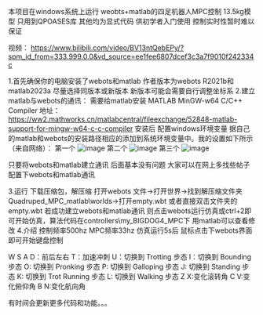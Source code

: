 本项目在windows系统上运行 weobts+matlab的四足机器人MPC控制 13.5kg模型 
只用到QPOASES库 其他均为显式代码 供初学者入门使用 控制实时性暂时难以保证

视频：
https://www.bilibili.com/video/BV13ntQebEPy/?spm_id_from=333.999.0.0&vd_source=ee1fee6807dcef3c3a7f9010f242334c

1.首先确保你的电脑安装了webots和matlab 作者版本为webots R2021b和matlab2023a  尽量选择同版本或新版本 新版本可能会需要自行调整坐标系
2.建立matlab与webots的通讯：
需要给matlab安装 MATLAB MinGW-w64 C/C++ Compiler
地址：https://ww2.mathworks.cn/matlabcentral/fileexchange/52848-matlab-support-for-mingw-w64-c-c-compiler
安装后
配置windows环境变量
据自己的matlab和webots的安装路径相应的添加到系统环境变量中。我的设置如下所示（来自网络）：
第一个
![image](https://github.com/user-attachments/assets/7c745909-ef65-4cb9-81a1-082750c2b3a9)
第二个
![image](https://github.com/user-attachments/assets/215d55ae-8c07-4a03-8e79-b25165425d18)
第三个
![image](https://github.com/user-attachments/assets/934c61ac-9f33-4923-965e-f0f10a900e31)

只要将webots和matlab建立通讯 后面基本没有问题  大家可以在网上多找些帖子配置下webots和matlab通讯

3.运行
下载压缩包，解压缩
打开webots 文件->打开世界->找到解压缩文件夹Quadruped_MPC_matlab\worlds->打开empty.wbt 或者直接双击文件夹的empty.wbt 若成功建立webots和matlab通讯
则点击webots运行仿真或ctrl+2即可开始仿真，算法代码在controllers\my_BIGDOG4_MPC下 用matlab可以查看修改
4.介绍
控制频率500hz  MPC频率33hz 
仿真运行5s后 鼠标点击下webots界面即可开始键盘控制

W S A D：前后左右
T：加速冲刺
U：切换到 Trotting 步态
I：切换到 Bounding 步态
O: 切换到 Pronking 步态
P: 切换到 Galloping 步态
J: 切换到 Standing 步态
K: 切换到 Trot Running 步态
L: 切换到 Walking 步态
Z X:变化滚转角
C V:变化俯仰角
B N:变化航向角

有时间会更新更多代码和功能。。。



